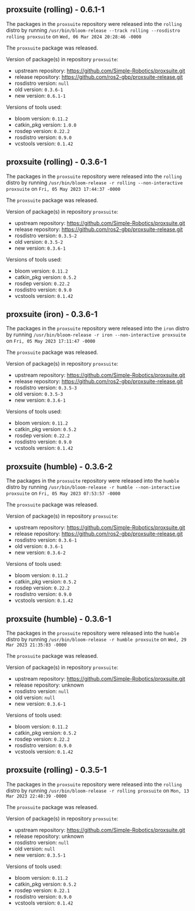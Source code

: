 ## proxsuite (rolling) - 0.6.1-1

The packages in the `proxsuite` repository were released into the `rolling` distro by running `/usr/bin/bloom-release --track rolling --rosdistro rolling proxsuite` on `Wed, 06 Mar 2024 20:28:46 -0000`

The `proxsuite` package was released.

Version of package(s) in repository `proxsuite`:

- upstream repository: https://github.com/Simple-Robotics/proxsuite.git
- release repository: https://github.com/ros2-gbp/proxsuite-release.git
- rosdistro version: `null`
- old version: `0.3.6-1`
- new version: `0.6.1-1`

Versions of tools used:

- bloom version: `0.11.2`
- catkin_pkg version: `1.0.0`
- rosdep version: `0.22.2`
- rosdistro version: `0.9.0`
- vcstools version: `0.1.42`


## proxsuite (rolling) - 0.3.6-1

The packages in the `proxsuite` repository were released into the `rolling` distro by running `/usr/bin/bloom-release -r rolling --non-interactive proxsuite` on `Fri, 05 May 2023 17:44:37 -0000`

The `proxsuite` package was released.

Version of package(s) in repository `proxsuite`:

- upstream repository: https://github.com/Simple-Robotics/proxsuite.git
- release repository: https://github.com/ros2-gbp/proxsuite-release.git
- rosdistro version: `0.3.5-2`
- old version: `0.3.5-2`
- new version: `0.3.6-1`

Versions of tools used:

- bloom version: `0.11.2`
- catkin_pkg version: `0.5.2`
- rosdep version: `0.22.2`
- rosdistro version: `0.9.0`
- vcstools version: `0.1.42`


## proxsuite (iron) - 0.3.6-1

The packages in the `proxsuite` repository were released into the `iron` distro by running `/usr/bin/bloom-release -r iron --non-interactive proxsuite` on `Fri, 05 May 2023 17:11:47 -0000`

The `proxsuite` package was released.

Version of package(s) in repository `proxsuite`:

- upstream repository: https://github.com/Simple-Robotics/proxsuite.git
- release repository: https://github.com/ros2-gbp/proxsuite-release.git
- rosdistro version: `0.3.5-3`
- old version: `0.3.5-3`
- new version: `0.3.6-1`

Versions of tools used:

- bloom version: `0.11.2`
- catkin_pkg version: `0.5.2`
- rosdep version: `0.22.2`
- rosdistro version: `0.9.0`
- vcstools version: `0.1.42`


## proxsuite (humble) - 0.3.6-2

The packages in the `proxsuite` repository were released into the `humble` distro by running `/usr/bin/bloom-release -r humble --non-interactive proxsuite` on `Fri, 05 May 2023 07:53:57 -0000`

The `proxsuite` package was released.

Version of package(s) in repository `proxsuite`:

- upstream repository: https://github.com/Simple-Robotics/proxsuite.git
- release repository: https://github.com/ros2-gbp/proxsuite-release.git
- rosdistro version: `0.3.6-1`
- old version: `0.3.6-1`
- new version: `0.3.6-2`

Versions of tools used:

- bloom version: `0.11.2`
- catkin_pkg version: `0.5.2`
- rosdep version: `0.22.2`
- rosdistro version: `0.9.0`
- vcstools version: `0.1.42`


## proxsuite (humble) - 0.3.6-1

The packages in the `proxsuite` repository were released into the `humble` distro by running `/usr/bin/bloom-release -r humble proxsuite` on `Wed, 29 Mar 2023 21:35:03 -0000`

The `proxsuite` package was released.

Version of package(s) in repository `proxsuite`:

- upstream repository: https://github.com/Simple-Robotics/proxsuite.git
- release repository: unknown
- rosdistro version: `null`
- old version: `null`
- new version: `0.3.6-1`

Versions of tools used:

- bloom version: `0.11.2`
- catkin_pkg version: `0.5.2`
- rosdep version: `0.22.2`
- rosdistro version: `0.9.0`
- vcstools version: `0.1.42`


## proxsuite (rolling) - 0.3.5-1

The packages in the `proxsuite` repository were released into the `rolling` distro by running `/usr/bin/bloom-release -r rolling proxsuite` on `Mon, 13 Mar 2023 22:48:39 -0000`

The `proxsuite` package was released.

Version of package(s) in repository `proxsuite`:

- upstream repository: https://github.com/Simple-Robotics/proxsuite.git
- release repository: unknown
- rosdistro version: `null`
- old version: `null`
- new version: `0.3.5-1`

Versions of tools used:

- bloom version: `0.11.2`
- catkin_pkg version: `0.5.2`
- rosdep version: `0.22.1`
- rosdistro version: `0.9.0`
- vcstools version: `0.1.42`



